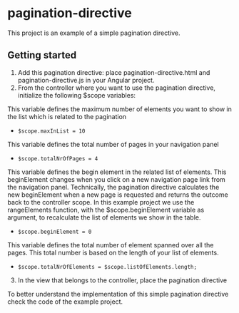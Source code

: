 # pagination-directive

This project is an example of a simple pagination directive.

## Getting started

1. Add this pagination directive: place pagination-directive.html and pagination-directive.js in your Angular project.
2. From the controller where you want to use the pagination directive, initialize the following $scope variables:
 
 This variable defines the maximum number of elements you want to show in the list which is related to the pagination
 - `$scope.maxInList = 10`

 This variable defines the total number of pages in your navigation panel  
 - `$scope.totalNrOfPages = 4`
  
 This variable defines the begin element in the related list of elements. This beginElement changes when you click on
 a new navigation page link from the navigation panel. Technically, the pagination directive calculates the new beginElement
 when a new page is requested and returns the outcome back to the controller scope. In this example project we use the rangeElements function, with the $scope.beginElement variable as argument, to recalculate the list of elements we show in the table.

 - `$scope.beginElement = 0` 
 
 This variable defines the total number of element spanned over all the pages. This total number is based on the length of
 your list of elements.
 - `$scope.totalNrOfElements = $scope.listOfElements.length;`

3. In the view that belongs to the controller, place the pagination directive

<pagination-directive begin-element="beginElement"
    total-nr-of-pages="{{totalNrOfPages}}"
    max-in-list="{{maxInList}}"
    total-nr-of-elements="{{totalNrOfElements}}">
</pagination-directive>

To better understand the implementation of this simple pagination directive check the code of the example project.
